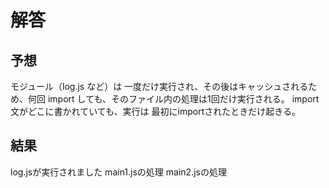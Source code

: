 # 解答

## 予想

モジュール（log.js など）は 一度だけ実行され、その後はキャッシュされるため、何回 import しても、そのファイル内の処理は1回だけ実行される。
import 文がどこに書かれていても、実行は 最初にimportされたときだけ起きる。

## 結果

log.jsが実行されました
main1.jsの処理
main2.jsの処理
